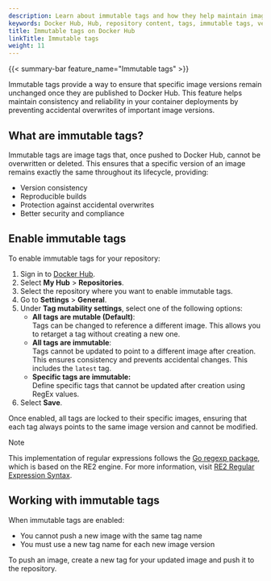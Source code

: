 ```yaml
---
description: Learn about immutable tags and how they help maintain image version consistency on Docker Hub.
keywords: Docker Hub, Hub, repository content, tags, immutable tags, version control
title: Immutable tags on Docker Hub
linkTitle: Immutable tags
weight: 11
---
```

{{< summary-bar feature_name="Immutable tags" >}}

Immutable tags provide a way to ensure that specific image versions remain unchanged once they are published to Docker Hub. This feature helps maintain consistency and reliability in your container deployments by preventing accidental overwrites of important image versions.

## What are immutable tags?

Immutable tags are image tags that, once pushed to Docker Hub, cannot be overwritten or deleted. This ensures that a specific version of an image remains exactly the same throughout its lifecycle, providing:

- Version consistency
- Reproducible builds
- Protection against accidental overwrites
- Better security and compliance

## Enable immutable tags

To enable immutable tags for your repository:

1. Sign in to [Docker Hub](https://hub.docker.com).
2. Select **My Hub** > **Repositories**.
3. Select the repository where you want to enable immutable tags.
4. Go to **Settings** > **General**.
5. Under **Tag mutability settings**, select one of the following options:
   - **All tags are mutable (Default)**:  
     Tags can be changed to reference a different image. This allows you to retarget a tag without creating a new one.
   - **All tags are immutable**:  
     Tags cannot be updated to point to a different image after creation. This ensures consistency and prevents accidental changes. This includes the `latest` tag.
   - **Specific tags are immutable:**  
     Define specific tags that cannot be updated after creation using RegEx values.
6. Select **Save**.

Once enabled, all tags are locked to their specific images, ensuring that each tag always points to the same image version and cannot be modified.

> [!NOTE]
> This implementation of regular expressions follows the [Go regexp package](https://pkg.go.dev/regexp), which is based on the RE2 engine. For more information, visit [RE2 Regular Expression Syntax](https://github.com/google/re2/wiki/Syntax).

## Working with immutable tags

When immutable tags are enabled:

- You cannot push a new image with the same tag name
- You must use a new tag name for each new image version

To push an image, create a new tag for your updated image and push it to the repository.










